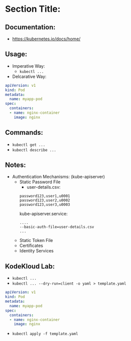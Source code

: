# Section Title:
## Documentation:
- https://kubernetes.io/docs/home/

## Usage:
- Imperative Way:
  - `kubectl ...`
- Delcarative Way:
```yaml
apiVersion: v1
kind: Pod
metadata:
  name: myapp-pod
spec:
  containers:
  - name: nginx-container
    image: nginx
```
## Commands:
- `kubectl get ...`
- `kubectl describe ...`

## Notes:
- Authentication Mechanisms: (kube-apiserver)
  - Static Password File
    - user-details.csv:
    ```
    password123,user1,u0001
    password123,user2,u0002
    password123,user3,u0003
    ```
    kube-apiserver.service:
    ```
    ....
    --basic-auth-file=user-details.csv
    ...
    ```
  - Static Token File
  - Certificates
  - Identity Services

## KodeKloud Lab:
- `kubectl ...`
- `kubectl ... --dry-run=client -o yaml > template.yaml`
```yaml
apiVersion: v1
kind: Pod
metadata:
  name: myapp-pod
spec:
  containers:
  - name: nginx-container
    image: nginx
```
- `kubectl apply -f template.yaml`
